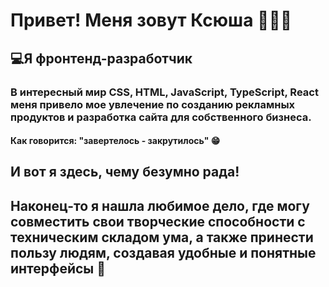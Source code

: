 # Привет! Меня зовут Ксюша 👩🏼‍💻

## 💻Я фронтенд-разработчик
### В интересный мир CSS, HTML, JavaScript, TypeScript, React меня привело мое увлечение по созданию рекламных продуктов и разработка сайта для собственного бизнеса.
#### Как говорится: "завертелось - закрутилось" 😁
## И вот я здесь, чему безумно рада!
## Наконец-то я нашла любимое дело, где могу совместить свои творческие способности с техническим складом ума, а также принести пользу людям, создавая удобные и понятные интерфейсы 🩷
<!--
**KseniiaTelegina/KseniiaTelegina** is a ✨ _special_ ✨ repository because its `README.md` (this file) appears on your GitHub profile.

Here are some ideas to get you started:

- 🔭 I’m currently working on ...
- 🌱 I’m currently learning ...
- 👯 I’m looking to collaborate on ...
- 🤔 I’m looking for help with ...
- 💬 Ask me about ...
- 📫 How to reach me: ...
- 😄 Pronouns: ...
- ⚡ Fun fact: ...
-->
